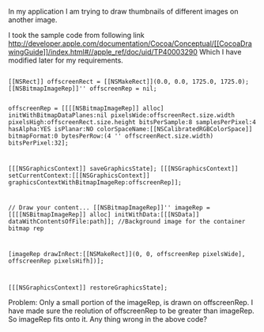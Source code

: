 

In my application I am trying to draw thumbnails of different images on another image.

I took the sample code from following link
http://developer.apple.com/documentation/Cocoa/Conceptual/[[CocoaDrawingGuide]]/index.html#//apple_ref/doc/uid/TP40003290
Which I have modified later for my requirements.

<code>
[[NSRect]] offscreenRect = [[NSMakeRect]](0.0, 0.0, 1725.0, 1725.0);
[[NSBitmapImageRep]]'' offscreenRep = nil;

offscreenRep = [[[[NSBitmapImageRep]] alloc] initWithBitmapDataPlanes:nil
                        pixelsWide:offscreenRect.size.width
                        pixelsHigh:offscreenRect.size.height
                        bitsPerSample:8
                        samplesPerPixel:4
                        hasAlpha:YES
                        isPlanar:NO
                        colorSpaceName:[[NSCalibratedRGBColorSpace]]
                        bitmapFormat:0
                        bytesPerRow:(4 '' offscreenRect.size.width)
                        bitsPerPixel:32];

[[[NSGraphicsContext]] saveGraphicsState];
[[[NSGraphicsContext]] setCurrentContext:[[[NSGraphicsContext]] graphicsContextWithBitmapImageRep:offscreenRep]];

// Draw your content...
[[NSBitmapImageRep]]'' imageRep = [[[[NSBitmapImageRep]] alloc] initWithData:[[[NSData]] dataWithContentsOfFile:path]]; //Background image for the container bitmap rep

[imageRep drawInRect:[[NSMakeRect]](0, 0, offscreenRep pixelsWide], offscreenRep pixelsHifh])];


[[[NSGraphicsContext]] restoreGraphicsState];
</code>

Problem: Only a small portion of the imageRep, is drawn on offscreenRep.
I have made sure the reolution of offscreenRep to be greater than imageRep. So
imageRep fits onto it.
Any thing wrong in the above code?